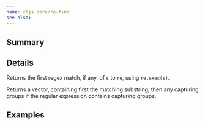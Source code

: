 ```yaml
---
name: cljs.core/re-find
see also:
---
```


## Summary

## Details

Returns the first regex match, if any, of `s` to `re`, using `re.exec(s)`.

Returns a vector, containing first the matching substring, then any capturing
groups if the regular expression contains capturing groups.

## Examples
